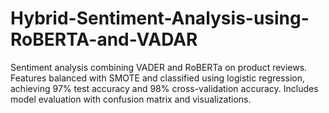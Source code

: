# Hybrid-Sentiment-Analysis-using-RoBERTA-and-VADAR
Sentiment analysis combining VADER and RoBERTa on product reviews. Features balanced with SMOTE and classified using logistic regression, achieving 97% test accuracy and 98% cross-validation accuracy. Includes model evaluation with confusion matrix and visualizations.
